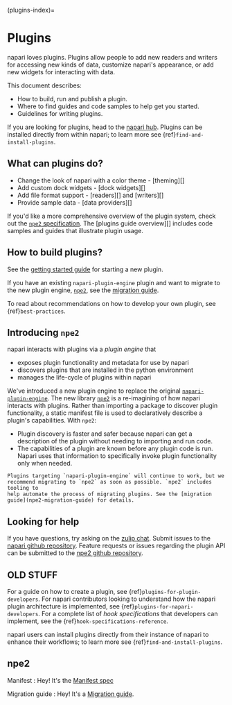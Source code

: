 (plugins-index)=

# Plugins

napari loves plugins. Plugins allow people to add new readers and writers for
accessing new kinds of data, customize napari's appearance, or add new widgets
for interacting with data.

This document describes:

- How to build, run and publish a plugin.
- Where to find guides and code samples to help get you started.
- Guidelines for writing plugins.

If you are looking for plugins, head to the
[napari hub](https://napari-hub.org). Plugins can be installed directly from
within napari; to learn more see {ref}`find-and-install-plugins`.

## What can plugins do?

- Change the look of napari with a color theme - [theming][]
- Add custom dock widgets - [dock widgets][]
- Add file format support - [readers][] and [writers][]
- Provide sample data - [data providers][]

If you'd like a more comprehensive overview of the plugin system, check out
the [`npe2` specification](npe2-manifest-spec). The [plugins guide overview][]
includes code samples and guides that illustrate plugin usage.

## How to build plugins?

See the [getting started guide](npe2-getting-started) for starting a new plugin.

If you have an existing `napari-plugin-engine` plugin and want to migrate to
the new plugin engine, [`npe2`][npe2], see the [migration
guide](npe2-migration-guide).

To read about recommendations on how to develop your own plugin, see
{ref}`best-practices`.

## Introducing `npe2`

napari interacts with plugins via a _plugin engine_ that

- exposes plugin functionality and metadata for use by napari
- discovers plugins that are installed in the python environment
- manages the life-cycle of plugins within napari

We've introduced a new plugin engine to replace the original
[`napari-plugin-engine`][npe1]. The new library [`npe2`][npe2] is a
re-imagining of how napari interacts with plugins. Rather than importing a
package to discover plugin functionality, a static manifest file is used to
declaratively describe a plugin's capabilities. With `npe2`:

- Plugin discovery is faster and safer because napari can get a description of
  the plugin without needing to importing and run code.
- The capabilities of a plugin are known before any plugin code is run. Napari
  uses that information to specifically invoke plugin functionality only when
  needed.

```{admonition} Backwards compatibility
Plugins targeting `napari-plugin-engine` will continue to work, but we
recommend migrating to `npe2` as soon as possible. `npe2` includes tooling to
help automate the process of migrating plugins. See the [migration
guide](npe2-migration-guide) for details.
```

## Looking for help

If you have questions, try asking on the [zulip
chat](https://napari.zulipchat.com/). Submit issues to the [napari github
repository](https://github.com/napari/napari). Feature requests or issues
regarding the plugin API can be submitted to the [npe2 github
repository](https://github.com/napari/npe2).

## OLD STUFF

For a guide on how to create a plugin, see
{ref}`plugins-for-plugin-developers`. For napari contributors looking to
understand how the napari plugin architecture is implemented, see
{ref}`plugins-for-napari-developers`. For a complete list of _hook
specifications_ that developers can implement, see the
{ref}`hook-specifications-reference`.

napari users can install plugins directly from their instance of napari to enhance their workflows; to learn more see {ref}`find-and-install-plugins`.

## npe2

Manifest
: Hey! It's the [Manifest spec](npe2-manifest-spec)

Migration guide
: Hey! It's a [Migration guide](npe2-migration-guide).

[npe1]: https://github.com/napari/napari-plugin-engine
[npe2]: https://github.com/tlambert03/npe2
